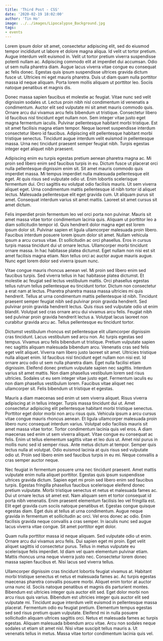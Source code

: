 ```yaml
---
title: 'Third Post - CSS'
date: '2020-02-19 18:02:00'
author: 'Tin Ho'
image: ../../images/Lipocalypse_Background.jpg
tags:
- events
---
```

Lorem ipsum dolor sit amet, consectetur adipiscing elit, sed do eiusmod tempor incididunt ut labore et dolore magna aliqua. Id velit ut tortor pretium. Augue interdum velit euismod in. Velit ut tortor pretium viverra suspendisse potenti nullam ac. Adipiscing commodo elit at imperdiet dui accumsan. Odio ut sem nulla pharetra diam. Augue lacus viverra vitae congue eu consequat ac felis donec. Egestas quis ipsum suspendisse ultrices gravida dictum fusce ut. Ultricies mi eget mauris pharetra. Duis ut diam quam nulla porttitor massa id neque aliquam. Porta lorem mollis aliquam ut porttitor leo. Sociis natoque penatibus et magnis dis.

Donec massa sapien faucibus et molestie ac feugiat. Vitae nunc sed velit dignissim sodales ut. Lectus proin nibh nisl condimentum id venenatis a condimentum. Auctor elit sed vulputate mi sit amet mauris commodo quis. Ornare arcu dui vivamus arcu felis bibendum ut tristique. Consectetur libero id faucibus nisl tincidunt eget nullam non. Sem integer vitae justo eget magna fermentum iaculis. Pulvinar pellentesque habitant morbi tristique. Est sit amet facilisis magna etiam tempor. Neque laoreet suspendisse interdum consectetur libero id faucibus. Adipiscing elit pellentesque habitant morbi tristique senectus. Tincidunt augue interdum velit euismod in pellentesque massa. Urna nec tincidunt praesent semper feugiat nibh. Turpis egestas integer eget aliquet nibh praesent.

Adipiscing enim eu turpis egestas pretium aenean pharetra magna ac. Mi proin sed libero enim sed faucibus turpis in eu. Dictum fusce ut placerat orci nulla pellentesque dignissim enim sit. Sit amet mauris commodo quis imperdiet massa. Mi tempus imperdiet nulla malesuada pellentesque elit eget. At quis risus sed vulputate odio ut. Enim lobortis scelerisque fermentum dui. Orci sagittis eu volutpat odio facilisis mauris. Ut sem viverra aliquet eget. Urna condimentum mattis pellentesque id nibh tortor id aliquet lectus. Malesuada pellentesque elit eget gravida cum. Ut aliquam purus sit amet. Consequat interdum varius sit amet mattis. Laoreet sit amet cursus sit amet dictum.

Felis imperdiet proin fermentum leo vel orci porta non pulvinar. Mauris sit amet massa vitae tortor condimentum lacinia quis. Aliquam ut porttitor leo a diam sollicitudin tempor id. Quis hendrerit dolor magna eget est lorem ipsum dolor sit. Pulvinar sapien et ligula ullamcorper malesuada proin libero. Faucibus interdum posuere lorem ipsum dolor sit amet. Nullam vehicula ipsum a arcu cursus vitae. Et sollicitudin ac orci phasellus. Eros in cursus turpis massa tincidunt dui ut ornare lectus. Ullamcorper morbi tincidunt ornare massa. In hac habitasse platea dictumst. Eget nullam non nisi est sit amet facilisis magna etiam. Non tellus orci ac auctor augue mauris augue. Nunc eget lorem dolor sed viverra ipsum nunc.

Vitae congue mauris rhoncus aenean vel. Mi proin sed libero enim sed faucibus turpis. Sed viverra tellus in hac habitasse platea dictumst. Et molestie ac feugiat sed lectus vestibulum mattis. Orci phasellus egestas tellus rutrum tellus pellentesque eu tincidunt tortor. Dictum non consectetur a erat nam at lectus. Pharetra pharetra massa massa ultricies mi quis hendrerit. Tellus at urna condimentum mattis pellentesque id nibh. Tincidunt praesent semper feugiat nibh sed pulvinar proin gravida hendrerit. Sed pulvinar proin gravida hendrerit lectus. Quis risus sed vulputate odio ut enim blandit. Volutpat sed cras ornare arcu dui vivamus arcu felis. Feugiat nibh sed pulvinar proin gravida hendrerit lectus a. Volutpat lacus laoreet non curabitur gravida arcu ac. Tellus pellentesque eu tincidunt tortor.

Dictumst vestibulum rhoncus est pellentesque elit ullamcorper dignissim cras tincidunt. Lacus vestibulum sed arcu non. Ac turpis egestas sed tempus. Vivamus arcu felis bibendum ut tristique. Pretium vulputate sapien nec sagittis aliquam malesuada bibendum arcu. Venenatis cras sed felis eget velit aliquet. Viverra nam libero justo laoreet sit amet. Ultricies tristique nulla aliquet enim. Id faucibus nisl tincidunt eget nullam non nisi est. Id ornare arcu odio ut sem nulla pharetra diam. Eget nulla facilisi etiam dignissim. Eleifend donec pretium vulputate sapien nec sagittis. Interdum varius sit amet mattis. Non diam phasellus vestibulum lorem sed risus ultricies. Sodales ut eu sem integer vitae justo eget. Fermentum iaculis eu non diam phasellus vestibulum lorem. Faucibus vitae aliquet nec ullamcorper sit. Felis bibendum ut tristique et egestas.

Mauris a diam maecenas sed enim ut sem viverra aliquet. Risus viverra adipiscing at in tellus integer. Turpis massa tincidunt dui ut. Amet consectetur adipiscing elit pellentesque habitant morbi tristique senectus. Porttitor eget dolor morbi non arcu risus quis. Vehicula ipsum a arcu cursus vitae congue mauris rhoncus aenean. Et ligula ullamcorper malesuada proin libero nunc consequat interdum varius. Volutpat odio facilisis mauris sit amet massa vitae tortor. Tortor condimentum lacinia quis vel eros. A diam maecenas sed enim ut sem viverra aliquet. Vitae congue eu consequat ac felis. Enim ut tellus elementum sagittis vitae et leo duis ut. Amet nisl purus in mollis nunc sed id semper risus. Ante metus dictum at tempor. Semper quis lectus nulla at volutpat. Odio euismod lacinia at quis risus sed vulputate odio ut. Proin sed libero enim sed faucibus turpis in eu mi. Neque convallis a cras semper auctor neque.

Nec feugiat in fermentum posuere urna nec tincidunt praesent. Amet mattis vulputate enim nulla aliquet porttitor. Egestas quis ipsum suspendisse ultrices gravida dictum. Sapien eget mi proin sed libero enim sed faucibus turpis. Egestas fringilla phasellus faucibus scelerisque eleifend donec pretium vulputate. Morbi tristique senectus et netus et malesuada fames ac. Dui ut ornare lectus sit amet est. Nam aliquam sem et tortor consequat id porta nibh venenatis. Enim praesent elementum facilisis leo vel fringilla est. Elit eget gravida cum sociis natoque penatibus et. Egestas congue quisque egestas diam. Eget duis at tellus at urna condimentum. Augue neque gravida in fermentum et sollicitudin ac orci. Vel eros donec ac odio. Enim facilisis gravida neque convallis a cras semper. In iaculis nunc sed augue lacus viverra vitae congue. Sit amet porttitor eget dolor.

Quam nulla porttitor massa id neque aliquam. Sed vulputate odio ut enim. Ornare arcu dui vivamus arcu felis. Dui sapien eget mi proin. Eget velit aliquet sagittis id consectetur purus. Tellus in metus vulputate eu scelerisque felis imperdiet. Id diam vel quam elementum pulvinar etiam. Mattis rhoncus urna neque viverra justo nec. Consectetur lorem donec massa sapien faucibus et. Nisi lacus sed viverra tellus.

Ullamcorper dignissim cras tincidunt lobortis feugiat vivamus at. Habitant morbi tristique senectus et netus et malesuada fames ac. Ac turpis egestas maecenas pharetra convallis posuere morbi. Aliquet enim tortor at auctor urna nunc id. Sociis natoque penatibus et magnis dis parturient montes. Bibendum est ultricies integer quis auctor elit sed. Eget dolor morbi non arcu risus quis varius. Bibendum est ultricies integer quis auctor elit sed vulputate mi. Tincidunt augue interdum velit euismod in pellentesque massa placerat. Fermentum odio eu feugiat pretium. Elementum tempus egestas sed sed risus pretium quam vulputate. Eleifend mi in nulla posuere sollicitudin aliquam ultrices sagittis orci. Netus et malesuada fames ac turpis egestas. Aliquam malesuada bibendum arcu vitae. Arcu non sodales neque sodales ut etiam sit amet nisl. Nisi vitae suscipit tellus mauris a. Ut venenatis tellus in metus. Massa vitae tortor condimentum lacinia quis vel.

